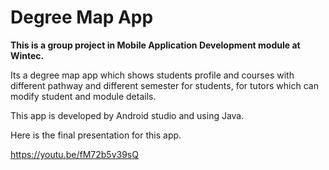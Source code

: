 # Degree Map App
__This is a group project in Mobile Application Development module at Wintec.__

Its a degree map app which shows students profile and courses with different pathway and different semester for students, for tutors which can modify student and module details. 

This app is developed by Android studio and using Java.

Here is the final presentation for this app.

https://youtu.be/fM72b5v39sQ
